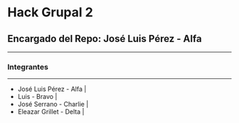 # Hack Grupal 2
## Encargado del Repo: José Luis Pérez - Alfa
___
### Integrantes
___
* José Luis Pérez - Alfa | 
* Luis - Bravo |
* José Serrano - Charlie |
* Eleazar Grillet - Delta |
